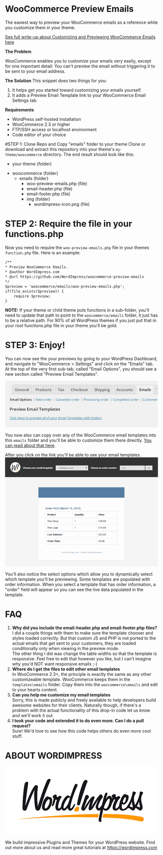 # WooCommerce Preview Emails
The easiest way to preview your WooCommerce emails as a reference while you customize them in your theme.

[See full write-up about Customizing and Previewing WooCommerce Emails here](https://wordimpress.com/customize-and-preview-woocommerce-emails/)

**The Problem**

WooCommerce enables you to customize your emails very easily, except for one important detail: You can't preview the email without triggering it to be sent to your email address.

**The Solution**
This snippet does two things for you:

1. It helps get you started toward customizing your emails yourself.
2. It adds a Preview Email Template link to your WooCommerce Email Settings tab. 

**Requirements**

* WordPress self-hosted installation
* WooCommerce 2.3 or higher
* FTP/SSH access or localhost environment
* Code editor of your choice

#STEP 1: Clone Repo and Copy "emails" folder to your theme
Clone or download and extract this repository into your theme's `my-theme/woocommerce` directory. The end result should look like this:

* your-theme (folder)
 - woocommerce (folder)
     * emails (folder)
         - woo-preview-emails.php (file)
         - email-header.php (file)
         - email-footer.php (file)
         -  img (folder)
             * wordimpress-icon.png (file)
             
# STEP 2: Require the file in your functions.php
Now you need to require the `woo-preview-emails.php` file in your themes `function.php` file. Here is an example:

```
/**
* Preview WooCommerce Emails.
* @author WordImpress.com
* @url https://github.com/WordImpress/woocommerce-preview-emails
*/
$preview = 'woocommerce/emails/woo-preview-emails.php';
if(file_exists($preview)) {
    require $preview;
}
```

**NOTE:** If your theme or child theme puts functions in a sub-folder, you'll need to update that path to point to the `woocommerce/emails` folder, it just has to be a relative path. For 90% of all WordPress themes if you just put that in your root functions.php file in your theme you'll be gold.

# STEP 3: Enjoy!
You can now see the your previews by going to your WordPress Dashboard, and navigate to "WooCommerce > Settings" and click on the "Emails" tab. At the top of the very first sub-tab, called "Email Options", you should see a new section called "Preview Email Templates". 

![The Preview email templates link in the WooCommerce Email Settings tab](assets/img/woo-email-settings-w-preview-links.png)

You now also can copy over any of the WooCommerce email templates into this `emails` folder and you'll be able to customize them there directly. [You can read about that here](http://docs.woothemes.com/document/template-structure/ "WooCommerce Template Override Documentation").

After you click on the link you'll be able to see your email templates. 
![Screenshot of the Preview email templates screen](assets/img/preview-screenshot.png)

You'll also notice the select options which allow you to dynamically select which template you'll be previewing. Some templates are populated with order information. When you select a template that has order information, a "order" field will appear so you can see the live data populated in the template.

# FAQ
1. **Why did you include the email-header.php and email-footer.php files?**  
I did a couple things with them to make sure the template chooser and styles loaded correctly. But that custom JS and PHP is not ported to the actual emails that get sent to your customers, they are loaded conditionally only when viewing in the preview mode.  
The other thing I did was change the table widths so that the template is responsive. Feel free to edit that however you like, but I can't imagine why you'd NOT want responsive emails ;-)
2. **Where do I get the files to edit other email templates**  
In WooCommerce 2.3+, the principle is exactly the same as any other customizeable template. WooCommerce keeps them in the `templates\emails` folder. Copy them into the `woocommerce\emails` and edit to your hearts content.
3. **Can you help me customize my email templates**  
Sorry, this is made publicly and freely available to help developers build awesome websites for their clients. Naturally though, if there's a problem with the actual functionality of this drop-in code let us know and we'll work it out.
4. **I took your code and extended it to do even more. Can I do a pull request?**  
Sure! We'd love to see how this code helps others do even more cool stuff.



# ABOUT WORDIMPRESS
![The Preview email templates link in the WooCommerce Email Settings tab](assets/img/wordimpress_logo.png)

We build impressive Plugins and Themes for your WordPress website. Find out more about us and read more great tutorials at https://wordimpress.com 